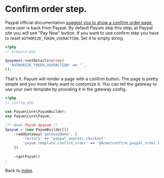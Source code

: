 # Confirm order step.

Paypal official documentation [suggest you to show a confirm order page](https://developer.paypal.com/docs/classic/express-checkout/integration-guide/ECGettingStarted/#id084RN0F0OPN), once user is back from Paypal.
By default Payum skip this step, at Paypal site you will see "Pay Now" button. If you want to use confirm step you have to reset
`AUTHORIZE_TOKEN_USERACTION`. Set it to empty string

```php
<?php
// prepare.php

$payment->setDetails(array(
  'AUTHORIZE_TOKEN_USERACTION' => '',
));
```

That's it. Payum will render a page with a confirm button. The page is pretty simple and you most likely want to customize it.
You can tell the gateway to use your own template by providing it in the gateway config.

```php
<?php
// config.php

use Payum\Core\PayumBuilder;
use Payum\Core\Payum;

/** @var Payum $payum */
$payum = (new PayumBuilder())
    ->addGateway('gatewayName', [
        'factory' => 'paypal_express_checkout'
        'payum.template.confirm_order' => '@Acme/confirm_paypal_order.html.twig',
    ])

    ->getPayum()
;
```

Back to [index](../../index.md).
